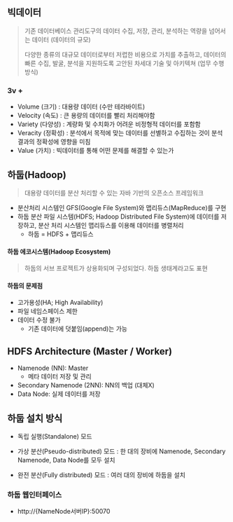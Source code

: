 ## 빅데이터

> 기존 데이터베이스 관리도구의 데이터 수집, 저장, 관리, 분석하는 역량을 넘어서는 데이터 (데이터의 규모)
>
> 다양한 종류의 대규모 데이터로부터 저렵한 비용으로 가치를 추출하고, 데이터의 빠른 수집, 발굴, 분석을 지원하도록 고안된 차세대 기술 및 아키텍쳐 (업무 수행 방식)

### 3v + 

- Volume (크기) : 대용량 데이터 (수만 테라바이트)
- Velocity (속도) : 큰 용량의 데이터를 빨리 처리해야함
- Variety (다양성) : 계량화 및 수치화가 어려운 비정형적 데이터를 포함함
- Veracity (정확성) : 분석에서 목적에 맞는 데이터를 선별하고 수집하는 것이 분석 결과의 정확성에 영향을 미침
- Value (가치) : 빅데이터를 통해 어떤 문제를 해결할 수 있는가



## 하둡(Hadoop)

> 대용량 데이터를 분산 처리할 수 있는 자바 기반의 오픈소스 프레임워크

- 분산처리 시스템인 GFS(Google File System)와 맵리듀스(MapReduce)를 구현
- 하둡 분산 파일 시스템(HDFS; Hadoop Distributed File System)에 데이터를 저장하고, 분산 처리 시스템인 맵리듀스를 이용해 데이터를 병렬처리
  - 하둡 = HDFS + 맵리듀스



#### 하둡 에코시스템(Hadoop Ecosystem)

> 하둡의 서브 프로젝트가 상용화되며 구성되었다. 하둡 생태계라고도 표현



#### 하둡의 문제점

- 고가용성(HA; High Availability)
- 파일 네임스페이스 제한
- 데이터 수정 불가
  - 기존 데이터에 덧붙임(append)는 가능



## HDFS Architecture (Master / Worker)

- Namenode (NN): Master
  - 메타 데이터 저장 및 관리
- Secondary Namenode (2NN): NN의 백업 (대체X)
- Data Node: 실제 데이터를 저장





## 하둡 설치 방식

- 독립 실행(Standalone) 모드

- 가상 분산(Pseudo-distributed) 모드 : 한 대의 장비에 Namenode, Secondary Namenode, Data Node를 모두 설치
- 완전 분산(Fully distributed) 모드 : 여러 대의 장비에 하둡을 설치






### 하둡 웹인터페이스

- http://{NameNode서버IP}:50070

